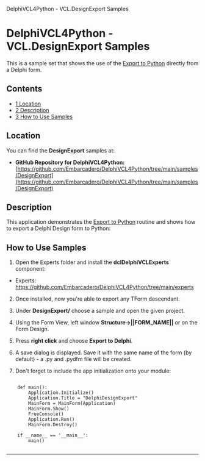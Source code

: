 DelphiVCL4Python - VCL.DesignExport Samples[]()
# DelphiVCL4Python - VCL.DesignExport Samples 


This is a sample set that shows the use of the [Export to Python](https://github.com/Embarcadero/DelphiVCL4Python/tree/main/samples/DesignExport) directly from a Delphi form.
## Contents

* [1 Location](#Location)
* [2 Description](#Description)
* [3 How to Use Samples](#How_to_Use_Samples)

## Location 

You can find the **DesignExport** samples at:

* **GitHub Repository for DelphiVCL4Python:** [https://github.com/Embarcadero/DelphiVCL4Python/tree/main/samples/DesignExport](https://github.com/Embarcadero/DelphiVCL4Python/tree/main/samples/DesignExport)

## Description 

This application demonstrates the [Export to Python](https://github.com/Embarcadero/DelphiVCL4Python/tree/main/samples/DesignExport) routine and shows how to export a Delphi Design form to Python:

## How to Use Samples

1. Open the Experts folder and install the **dclDelphiVCLExperts** component: 

* Experts: https://github.com/Embarcadero/DelphiVCL4Python/tree/main/experts

2. Once installed, now you're able to export any TForm descendant.

3. Under **DesignExport/** choose a sample and open the given project.

4. Using the Form View, left window **Structure->||FORM_NAME||** or on the Form Design.

5. Press **right click** and choose **Export to Delphi**.

6. A save dialog is displayed. Save it with the same name of the form (by default) - a .py and .pydfm file will be created.

7. Don't forget to include the app initialization onto your module:

```

    def main():
        Application.Initialize()        
        Application.Title = "DelphiDesignExport"
        MainForm = MainForm(Application)
        MainForm.Show()
        FreeConsole()
        Application.Run()
        MainForm.Destroy()

    if __name__ == '__main__':
        main()
        
```        
        
--------------------        

